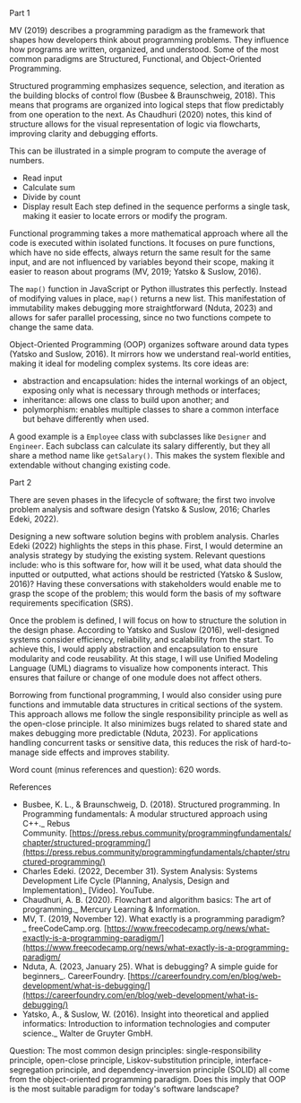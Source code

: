 Part 1

MV (2019) describes a programming paradigm as the framework that shapes how developers think about programming problems. They influence how programs are written, organized, and understood. Some of the most common paradigms are Structured, Functional, and Object-Oriented Programming.

Structured programming emphasizes sequence, selection, and iteration as the building blocks of control flow (Busbee & Braunschweig, 2018). This means that programs are organized into logical steps that flow predictably from one operation to the next. As Chaudhuri (2020) notes, this kind of structure allows for the visual representation of logic via flowcharts, improving clarity and debugging efforts.

This can be illustrated in a simple program to compute the average of numbers.
- Read input
- Calculate sum
- Divide by count
- Display result
Each step defined in the sequence performs a single task, making it easier to locate errors or modify the program.

Functional programming takes a more mathematical approach where all the code is executed within isolated functions. It focuses on pure functions, which have no side effects, always return the same result for the same input, and are not influenced by variables beyond their scope, making it easier to reason about programs (MV, 2019; Yatsko & Suslow, 2016).

The `map()` function in JavaScript or Python illustrates this perfectly. Instead of modifying values in place, `map()` returns a new list. This manifestation of immutability makes debugging more straightforward (Nduta, 2023) and allows for safer parallel processing, since no two functions compete to change the same data.

Object-Oriented Programming (OOP) organizes software around data types (Yatsko and Suslow, 2016). It mirrors how we understand real-world entities, making it ideal for modeling complex systems. Its core ideas are:
- abstraction and encapsulation: hides the internal workings of an object, exposing only what is necessary through methods or interfaces;
- inheritance: allows one class to build upon another; and
- polymorphism: enables multiple classes to share a common interface but behave differently when used.

A good example is a `Employee` class with subclasses like `Designer` and `Engineer`. Each subclass can calculate its salary differently, but they all share a method name like `getSalary()`. This makes the system flexible and extendable without changing existing code.


Part 2

There are seven phases in the lifecycle of software; the first two involve problem analysis and software design (Yatsko & Suslow, 2016; Charles Edeki, 2022). 

Designing a new software solution begins with problem analysis. Charles Edeki (2022) highlights the steps in this phase. First, I would determine an analysis strategy by studying the existing system. Relevant questions include: who is this software for, how will it be used, what data should the inputted or outputted, what actions should be restricted (Yatsko & Suslow, 2016)? Having these conversations with stakeholders would enable me to grasp the scope of the problem; this would form the basis of my software requirements specification (SRS).

Once the problem is defined, I will focus on how to structure the solution in the design phase. According to Yatsko and Suslow (2016), well-designed systems consider efficiency, reliability, and scalability from the start. To achieve this, I would apply abstraction and encapsulation to ensure modularity and code reusability. At this stage, I will use Unified Modeling Language (UML) diagrams to visualize how components interact. This ensures that failure or change of one module does not affect others.

Borrowing from functional programming, I would also consider using pure functions and immutable data structures in critical sections of the system. This approach allows me follow the single responsibility principle as well as the open-close principle. It also minimizes bugs related to shared state and makes debugging more predictable (Nduta, 2023). For applications handling concurrent tasks or sensitive data, this reduces the risk of hard-to-manage side effects and improves stability.

Word count (minus references and question): 620 words.

References

- Busbee, K. L., & Braunschweig, D. (2018). Structured programming. In Programming fundamentals: A modular structured approach using C++._ Rebus Community. [https://press.rebus.community/programmingfundamentals/chapter/structured-programming/](https://press.rebus.community/programmingfundamentals/chapter/structured-programming/)
- Charles Edeki. (2022, December 31). System Analysis: Systems Development Life Cycle (Planning, Analysis, Design and Implementation)_ [Video]. YouTube.
- Chaudhuri, A. B. (2020). Flowchart and algorithm basics: The art of programming._ Mercury Learning & Information.
- MV, T. (2019, November 12). What exactly is a programming paradigm?_ freeCodeCamp.org. [https://www.freecodecamp.org/news/what-exactly-is-a-programming-paradigm/](https://www.freecodecamp.org/news/what-exactly-is-a-programming-paradigm/
- Nduta, A. (2023, January 25). What is debugging? A simple guide for beginners_. CareerFoundry. [https://careerfoundry.com/en/blog/web-development/what-is-debugging/](https://careerfoundry.com/en/blog/web-development/what-is-debugging/)
- Yatsko, A., & Suslow, W. (2016). Insight into theoretical and applied informatics: Introduction to information technologies and computer science._ Walter de Gruyter GmbH.

Question: The most common design principles: single-responsibility principle, open-close principle, Liskov-substitution principle, interface-segregation principle, and dependency-inversion principle (SOLID) all come from the object-oriented programming paradigm. Does this imply that OOP is the most suitable paradigm for today's software landscape?

